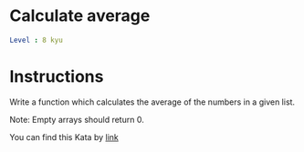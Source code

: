 # Calculate average

```yaml
Level : 8 kyu
```

# Instructions
Write a function which calculates the average of the numbers in a given list.

Note: Empty arrays should return 0.

You can find this Kata by [link](https://www.codewars.com/kata/57a2013acf1fa5bfc4000921/train/java)